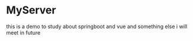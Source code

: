 # MyServer
this is a demo to study about springboot and vue and something else i will meet in future

